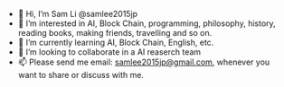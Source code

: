 - 👋 Hi, I’m Sam Li @samlee2015jp
- 👀 I’m interested in AI, Block Chain, programming, philosophy, history, reading books, making friends, travelling and so on.
- 🌱 I’m currently learning AI, Block Chain, English, etc.
- 💞️ I’m looking to collaborate in a AI reaserch team
- 📫 Please send me email: samlee2015jp@gmail.com, whenever you want to share or discuss with me.

<!---
samlee2015jp/samlee2015jp is a ✨ special ✨ repository because its `README.md` (this file) appears on your GitHub profile.
You can click the Preview link to take a look at your changes.
--->
